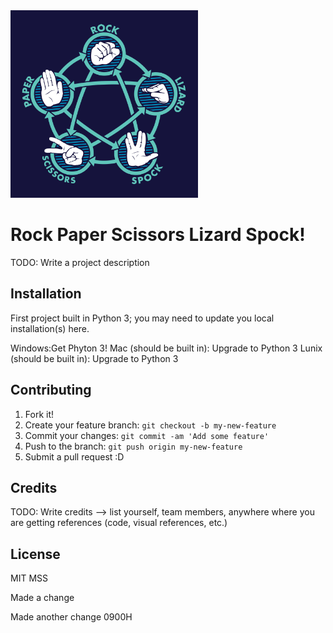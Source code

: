 <img src="rockPaperScissorsLizardSpock.png" alt="graphic of Rock Paper Scissors Lizard Spock" width="300px">

# Rock Paper Scissors Lizard Spock!

TODO: Write a project description

## Installation

First project built in Python 3; you may need to update you local installation(s) here.

Windows:Get Phyton 3!
Mac (should be built in): Upgrade to Python 3
Lunix (should be built in): Upgrade to Python 3

## Contributing

1. Fork it!
2. Create your feature branch: `git checkout -b my-new-feature`
3. Commit your changes: `git commit -am 'Add some feature'`
4. Push to the branch: `git push origin my-new-feature`
5. Submit a pull request :D


## Credits

TODO: Write credits --> list yourself, team members, anywhere where you are getting references (code, visual references, etc.)

## License

MIT
MSS

Made a change

Made another change 0900H